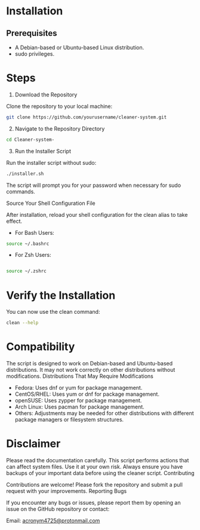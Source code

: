 # Installation
## Prerequisites

- A Debian-based or Ubuntu-based Linux distribution.
- sudo privileges.

# Steps

1. Download the Repository

Clone the repository to your local machine:

```sh
git clone https://github.com/yourusername/cleaner-system.git
```
2. Navigate to the Repository Directory
```sh
cd Cleaner-system-
```
3. Run the Installer Script

Run the installer script without sudo:
```sh
./installer.sh
```
The script will prompt you for your password when necessary for sudo commands.

Source Your Shell Configuration File

After installation, reload your shell configuration for the clean alias to take effect.

- For Bash Users:

```sh
source ~/.bashrc
```
- For Zsh Users:

```sh

source ~/.zshrc
```
# Verify the Installation

You can now use the clean command:

```sh
clean --help
```
# Compatibility

The script is designed to work on Debian-based and Ubuntu-based distributions. It may not work correctly on other distributions without modifications.
Distributions That May Require Modifications

  - Fedora: Uses dnf or yum for package management.
  - CentOS/RHEL: Uses yum or dnf for package management.
  - openSUSE: Uses zypper for package management.
  - Arch Linux: Uses pacman for package management.
  - Others: Adjustments may be needed for other distributions with different package managers or filesystem structures.

# Disclaimer

Please read the documentation carefully. This script performs actions that can affect system files. Use it at your own risk. Always ensure you have backups of your important data before using the cleaner script.
Contributing

Contributions are welcome! Please fork the repository and submit a pull request with your improvements.
Reporting Bugs

If you encounter any bugs or issues, please report them by opening an issue on the GitHub repository or contact:

Email: acronym4725@protonmail.com